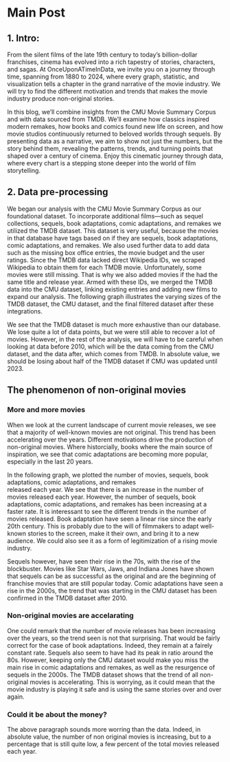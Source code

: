 # Main Post
## 1. Intro:

From the silent films of the late 19th century to today’s billion-dollar franchises, cinema has 
evolved into a rich tapestry of stories, characters, and sagas. At OnceUponATimeInData, we invite 
you on a journey through time, spanning from 1880 to 2024, where every graph, statistic, and 
visualization tells a chapter in the grand narrative of the movie industry. We will try to find 
the different motivation and trends that makes the movie industry produce non-original stories.

In this blog, we’ll combine insights from the CMU Movie Summary Corpus and with data sourced from 
TMDB. We’ll examine how classics inspired modern remakes, how books and comics found new life on 
screen, and how movie studios continuously returned to beloved worlds through sequels. By presenting 
data as a narrative, we aim to show not just the numbers, but the story behind them, revealing the 
patterns, trends, and turning points that shaped over a century of cinema. Enjoy this cinematic 
journey through data, where every chart is a stepping stone deeper into the world of film 
storytelling.


## 2. Data pre-processing

We began our analysis with the CMU Movie Summary Corpus as our foundational dataset. To incorporate 
additional films—such as sequel collections, sequels, book adaptations, comic adaptations, and 
remakes we utilized the TMDB dataset. This dataset is very useful, because the movies in that 
database have tags based on if they are sequels, book adaptations, comic adaptations, and remakes.
We also used further data to add data such as the missing box office entries, the movie budget and 
the user ratings. Since the TMDB data lacked direct Wikipedia IDs, we scraped Wikipedia to obtain 
them for each TMDB movie. Unfortunately, some movies were still missing. That is why we also added 
movies if the had the same title and release year. Armed with these IDs, we merged the TMDB data 
into the CMU dataset, linking existing entries and adding new films to expand our analysis. 
The following graph illustrates the varying sizes of the TMDB dataset, the CMU dataset, and the 
final filtered dataset after these integrations.


We see that the TMDB dataset is much more exhaustive than our database. We lose quite a lot of data 
points, but we were still able to recover a lot of movies. However, in the rest of the analysis,
we will have to be careful when looking at data before 2010, which will be the data coming from the 
CMU dataset, and the data after, which comes from TMDB. In absolute value, we should be losing about
half of the TMDB dataset if CMU was updated until 2023.

## The phenomenon of non-original movies

### More and more movies
When we look at the current landscape of current movie releases, we see that a majority of well-known
movies are not original. This trend has been accelerating over the years. Different motivations
drive the production of non-original movies. Where historcially, books where the main source of
inspiration, we see that comic adaptations are becoming more popular, especially in the last 20 years.


In the following graph, we plotted the number of movies, sequels, book adaptations, comic adaptations, and remakes  
released each year. We see that there is an increase in the number of movies released each year.
However, the number of sequels, book adaptations, comic adaptations, and remakes has been increasing
at a faster rate. It is interessant to see the different trends in the number of movies released.
Book adaptation have seen a linear rise since the early 20th century. This is probably due to the 
will of filmmakers to adapt well-known stories to the screen, make it their own, and bring it to a
new audience. We could also see it as a form of legitimization of a rising movie industry. 

Sequels however, have seen their rise in the 70s, with the rise of the blockbuster. Movies
like Star Wars, Jaws, and Indiana Jones have shown that sequels can be as successful as the original
and are the beginning of franchise movies that are still popular today. Comic adaptations have seen
a rise in the 2000s, the trend that was starting in the CMU dataset has been confirmed in the TMDB
dataset after 2010. 

### Non-original movies are accelarating
One could remark that the number of movie releases has been increasing over the years, so the
trend seen is not that surprising. That would be fairly correct for the case of book adaptations.
Indeed, they remain at a fairely constant rate. Sequels also seem to have had its peak in ratio 
around the 80s.
However, keeping only the CMU dataset would make you miss the main rise in comic adaptations and 
remakes, as well as the resurgence of sequels in the 2000s. The TMDB dataset shows that the trend
of all non-original movies is accelerating. This is worrying, as it could mean that the movie industry
is playing it safe and is using the same stories over and over again. 

### Could it be about the money?

The above paragraph sounds more worring than the data. Indeed, in absolute value, the number of
non original movies is increasing, but to a percentage that is still quite low, a few percent of
the total movies released each year. 



